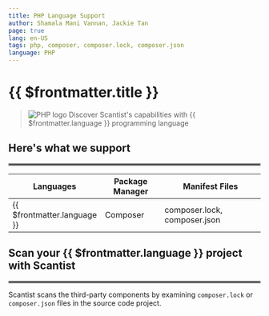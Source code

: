 ```yaml
---
title: PHP Language Support
author: Shamala Mani Vannan, Jackie Tan
page: true
lang: en-US
tags: php, composer, composer.lock, composer.json
language: PHP
---
```

<ClientOnly>

# {{ $frontmatter.title }}

>![PHP logo](/images/Language-and-File-Support/PHP.png) Discover Scantist's capabilities with {{ $frontmatter.language }} programming language 

## Here's what we support 

<hr style="border:2px solid gray" />

<table>
    <thead>
        <th>Languages</th>
        <th>Package Manager</th>
        <th>Manifest Files</th>
    </thead>
    <tbody>
        <tr>
            <td>{{ $frontmatter.language }}</td>
            <td width="33.33%">Composer</td>
            <td width="100%">composer.lock, composer.json</td>
        </tr>
    </tbody>
</table>

## Scan your {{ $frontmatter.language }} project with Scantist 

<hr style="border:2px solid gray" />

Scantist scans the third-party components by examining `composer.lock` or `composer.json` files in the source code project. 

<!--@include: ../../parts/maximize-results.md-->

</ClientOnly>